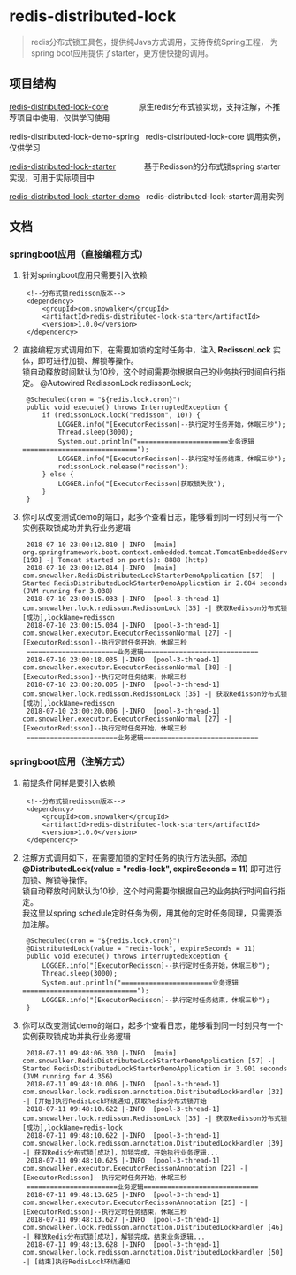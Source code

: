 # redis-distributed-lock
> redis分布式锁工具包，提供纯Java方式调用，支持传统Spring工程，
> 为spring boot应用提供了starter，更方便快捷的调用。
## 项目结构
        
[redis-distributed-lock-core](http://wuwenliang.net/2018/07/08/%E5%88%86%E5%B8%83%E5%BC%8F%E9%94%81%E7%9A%84%E5%A4%9A%E7%A7%8D%E5%AE%9E%E7%8E%B0/) &nbsp;&nbsp;&nbsp;&nbsp;&nbsp;&nbsp;&nbsp;&nbsp;&nbsp;&nbsp;&nbsp;&nbsp;             原生redis分布式锁实现，支持注解，不推荐项目中使用，仅供学习使用

redis-distributed-lock-demo-spring &nbsp;      redis-distributed-lock-core 调用实例，仅供学习

[redis-distributed-lock-starter](./redis-distributed-lock-starter/readme.md) &nbsp;&nbsp;&nbsp;&nbsp;&nbsp;&nbsp;&nbsp;&nbsp;&nbsp;&nbsp;&nbsp;          基于Redisson的分布式锁spring starter实现，可用于实际项目中

[redis-distributed-lock-starter-demo](./redis-distributed-lock-starter-demo/readme.md) &nbsp;     redis-distributed-lock-starter调用实例
 
## 文档
### springboot应用（直接编程方式）
1. 针对springboot应用只需要引入依赖

        <!--分布式锁redisson版本-->
        <dependency>
        	<groupId>com.snowalker</groupId>
        	<artifactId>redis-distributed-lock-starter</artifactId>
        	<version>1.0.0</version>
        </dependency>
2. 直接编程方式调用如下，在需要加锁的定时任务中，注入 **RedissonLock** 实体，即可进行加锁、解锁等操作。
<br/>锁自动释放时间默认为10秒，这个时间需要你根据自己的业务执行时间自行指定。
        @Autowired
        RedissonLock redissonLock;
        
        @Scheduled(cron = "${redis.lock.cron}")
        public void execute() throws InterruptedException {
            if (redissonLock.lock("redisson", 10)) {
                LOGGER.info("[ExecutorRedisson]--执行定时任务开始，休眠三秒");
                Thread.sleep(3000);
                System.out.println("=======================业务逻辑=============================");
                LOGGER.info("[ExecutorRedisson]--执行定时任务结束，休眠三秒");
                redissonLock.release("redisson");
            } else {
                LOGGER.info("[ExecutorRedisson]获取锁失败");
            }
        }
       
3. 你可以改变测试demo的端口，起多个查看日志，能够看到同一时刻只有一个实例获取锁成功并执行业务逻辑

        2018-07-10 23:00:12.810 |-INFO  [main] org.springframework.boot.context.embedded.tomcat.TomcatEmbeddedServletContainer [198] -| Tomcat started on port(s): 8888 (http)
        2018-07-10 23:00:12.814 |-INFO  [main] com.snowalker.RedisDistributedLockStarterDemoApplication [57] -| Started RedisDistributedLockStarterDemoApplication in 2.684 seconds (JVM running for 3.038)
        2018-07-10 23:00:15.033 |-INFO  [pool-3-thread-1] com.snowalker.lock.redisson.RedissonLock [35] -| 获取Redisson分布式锁[成功],lockName=redisson
        2018-07-10 23:00:15.034 |-INFO  [pool-3-thread-1] com.snowalker.executor.ExecutorRedissonNormal [27] -| [ExecutorRedisson]--执行定时任务开始，休眠三秒
        =======================业务逻辑=============================
        2018-07-10 23:00:18.035 |-INFO  [pool-3-thread-1] com.snowalker.executor.ExecutorRedissonNormal [30] -| [ExecutorRedisson]--执行定时任务结束，休眠三秒
        2018-07-10 23:00:20.005 |-INFO  [pool-3-thread-1] com.snowalker.lock.redisson.RedissonLock [35] -| 获取Redisson分布式锁[成功],lockName=redisson
        2018-07-10 23:00:20.006 |-INFO  [pool-3-thread-1] com.snowalker.executor.ExecutorRedissonNormal [27] -| [ExecutorRedisson]--执行定时任务开始，休眠三秒
        =======================业务逻辑============================= 
### springboot应用（注解方式）
1. 前提条件同样是要引入依赖

        <!--分布式锁redisson版本-->
        <dependency>
        	<groupId>com.snowalker</groupId>
        	<artifactId>redis-distributed-lock-starter</artifactId>
        	<version>1.0.0</version>
        </dependency>
2. 注解方式调用如下，在需要加锁的定时任务的执行方法头部，添加 **@DistributedLock(value = "redis-lock", expireSeconds = 11)**
即可进行加锁、解锁等操作。<br/>锁自动释放时间默认为10秒，这个时间需要你根据自己的业务执行时间自行指定。
<br/>我这里以spring schedule定时任务为例，用其他的定时任务同理，只需要添加注解。

        @Scheduled(cron = "${redis.lock.cron}")
        @DistributedLock(value = "redis-lock", expireSeconds = 11)
        public void execute() throws InterruptedException {
            LOGGER.info("[ExecutorRedisson]--执行定时任务开始，休眠三秒");
            Thread.sleep(3000);
            System.out.println("=======================业务逻辑=============================");
            LOGGER.info("[ExecutorRedisson]--执行定时任务结束，休眠三秒");
        }
       
3. 你可以改变测试demo的端口，起多个查看日志，能够看到同一时刻只有一个实例获取锁成功并执行业务逻辑

        2018-07-11 09:48:06.330 |-INFO  [main] com.snowalker.RedisDistributedLockStarterDemoApplication [57] -| Started RedisDistributedLockStarterDemoApplication in 3.901 seconds (JVM running for 4.356)
        2018-07-11 09:48:10.006 |-INFO  [pool-3-thread-1] com.snowalker.lock.redisson.annotation.DistributedLockHandler [32] -| [开始]执行RedisLock环绕通知,获取Redis分布式锁开始
        2018-07-11 09:48:10.622 |-INFO  [pool-3-thread-1] com.snowalker.lock.redisson.RedissonLock [35] -| 获取Redisson分布式锁[成功],lockName=redis-lock
        2018-07-11 09:48:10.622 |-INFO  [pool-3-thread-1] com.snowalker.lock.redisson.annotation.DistributedLockHandler [39] -| 获取Redis分布式锁[成功]，加锁完成，开始执行业务逻辑...
        2018-07-11 09:48:10.625 |-INFO  [pool-3-thread-1] com.snowalker.executor.ExecutorRedissonAnnotation [22] -| [ExecutorRedisson]--执行定时任务开始，休眠三秒
        =======================业务逻辑=============================
        2018-07-11 09:48:13.625 |-INFO  [pool-3-thread-1] com.snowalker.executor.ExecutorRedissonAnnotation [25] -| [ExecutorRedisson]--执行定时任务结束，休眠三秒
        2018-07-11 09:48:13.627 |-INFO  [pool-3-thread-1] com.snowalker.lock.redisson.annotation.DistributedLockHandler [46] -| 释放Redis分布式锁[成功]，解锁完成，结束业务逻辑...
        2018-07-11 09:48:13.628 |-INFO  [pool-3-thread-1] com.snowalker.lock.redisson.annotation.DistributedLockHandler [50] -| [结束]执行RedisLock环绕通知
